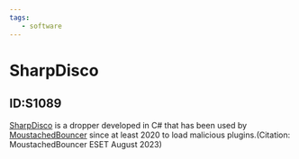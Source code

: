 ```yaml
---
tags:
   - software
---
```

# SharpDisco
## ID:S1089
[SharpDisco](/mitre/software/S1089) is a dropper developed in C# that has been used by [MoustachedBouncer](/mitre/groups/G1019) since at least 2020 to load malicious plugins.(Citation: MoustachedBouncer ESET August 2023)
